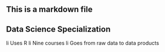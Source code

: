 ## This is a markdown file
## Data Science Specialization 

li Uses R 
li Nine courses 
li Goes from raw data to data products
